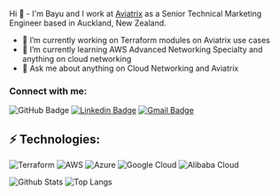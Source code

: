 Hi 👋 - I'm Bayu and I work at [Aviatrix](https://aviatrix.com/) as a Senior Technical Marketing Engineer based in Auckland, New Zealand.

- 🔭 I’m currently working on Terraform modules on Aviatrix use cases
- 🌱 I’m currently learning AWS Advanced Networking Specialty and anything on cloud networking
- 💬 Ask me about anything on Cloud Networking and Aviatrix

### Connect with me:
![GitHub Badge](https://img.shields.io/github/followers/bayupw.svg?style=social&label=Follow&maxAge=2592000)
[![Linkedin Badge](https://img.shields.io/badge/-Bayu%20Wibowo-blue?style=flat-square&logo=Linkedin&logoColor=white&link=<https://nz.linkedin.com/in/bayupw/>)](<https://nz.linkedin.com/in/bayupw/>)
[![Gmail Badge](https://img.shields.io/badge/-bayupw@gmail.com-c14438?style=flat-square&logo=Gmail&logoColor=white&link=mailto:<bayupw@gmail.com>)](mailto:<bayupw@gmail.com>)


## ⚡ Technologies:
![Terraform](https://img.shields.io/badge/terraform-%235835CC.svg?style=for-the-badge&logo=terraform&logoColor=white)
![AWS](https://img.shields.io/badge/Amazon_AWS-FF9900?style=for-the-badge&logo=amazonaws&logoColor=white)
![Azure](https://img.shields.io/badge/microsoft%20azure-0089D6?style=for-the-badge&logo=microsoft-azure&logoColor=white)
![Google Cloud](https://img.shields.io/badge/Google_Cloud-4285F4?style=for-the-badge&logo=google-cloud&logoColor=white)
![Alibaba Cloud](https://img.shields.io/badge/Alibaba_Cloud-FF6A00?style=for-the-badge&logo=alibabacloud&logoColor=white)

![Github Stats](https://github-readme-stats.vercel.app/api?username=bayupw&count_private=true&show_icons=true&include_all_commits=true)
![Top Langs](https://github-readme-stats.vercel.app/api/top-langs/?username=bayupw&hide=TeX&layout=compact)
